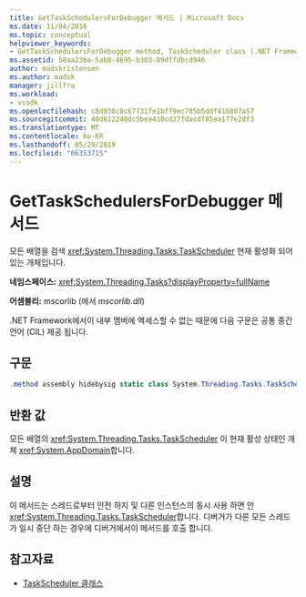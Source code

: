 ```yaml
---
title: GetTaskSchedulersForDebugger 메서드 | Microsoft Docs
ms.date: 11/04/2016
ms.topic: conceptual
helpviewer_keywords:
- GetTaskSchedulersForDebugger method, TaskScheduler class [.NET Framework debug engines]
ms.assetid: 58aa236a-5ab8-4695-b303-89dffdbcd946
author: madskristensen
ms.author: madsk
manager: jillfra
ms.workload:
- vssdk
ms.openlocfilehash: c8d038c8c67731fe1bff9ec705b5ddf416807a57
ms.sourcegitcommit: 40d612240dc5bea418cd27fdacdf85ea177e2df3
ms.translationtype: MT
ms.contentlocale: ko-KR
ms.lasthandoff: 05/29/2019
ms.locfileid: "66353715"
---
```

# <a name="gettaskschedulersfordebugger-method"></a>GetTaskSchedulersForDebugger 메서드
모든 배열을 검색 <xref:System.Threading.Tasks.TaskScheduler> 현재 활성화 되어 있는 개체입니다.

 **네임스페이스:** <xref:System.Threading.Tasks?displayProperty=fullName>

 **어셈블리:** mscorlib (에서 *mscorlib.dll*)

 .NET Framework에서이 내부 멤버에 액세스할 수 없는 때문에 다음 구문은 공통 중간 언어 (CIL) 제공 됩니다.

## <a name="syntax"></a>구문

```csharp
.method assembly hidebysig static class System.Threading.Tasks.TaskScheduler[] GetTaskSchedulersForDebugger() cil managed
```

## <a name="return-value"></a>반환 값
 모든 배열의 <xref:System.Threading.Tasks.TaskScheduler> 이 현재 활성 상태인 개체 <xref:System.AppDomain>합니다.

## <a name="remarks"></a>설명
 이 메서드는 스레드로부터 안전 하지 및 다른 인스턴스의 동시 사용 하면 안 <xref:System.Threading.Tasks.TaskScheduler>합니다. 디버거가 다른 모든 스레드가 일시 중단 하는 경우에 디버거에서이 메서드를 호출 합니다.

## <a name="see-also"></a>참고자료
- [TaskScheduler 클래스](../../extensibility/debugger/taskscheduler-class-internal-members.md)